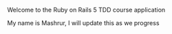 Welcome to the Ruby on Rails 5 TDD course application

My name is Mashrur, I will update this as we progress